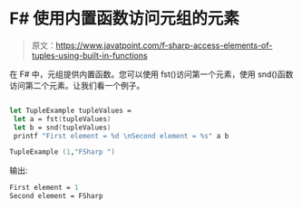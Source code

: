 # F# 使用内置函数访问元组的元素

> 原文：<https://www.javatpoint.com/f-sharp-access-elements-of-tuples-using-built-in-functions>

在 F# 中，元组提供内置函数。您可以使用 fst()访问第一个元素，使用 snd()函数访问第二个元素。让我们看一个例子。

```fsharp

let TupleExample tupleValues =
 let a = fst(tupleValues)
 let b = snd(tupleValues)
 printf "First element = %d \nSecond element = %s" a b

TupleExample (1,"FSharp ")

```

输出:

```fsharp
First element = 1
Second element = FSharp

```